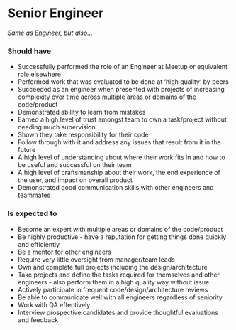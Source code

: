 Senior Engineer
===============

*Same as Engineer, but also...*

### Should have

* Successfully performed the role of an Engineer at Meetup or equivalent role elsewhere
* Performed work that was evaluated to be done at ‘high quality’ by peers
* Succeeded as an engineer when presented with projects of increasing complexity over time across multiple areas or domains of the code/product
* Demonstrated ability to learn from mistakes
* Earned a high level of trust amongst team to own a task/project without needing much supervision
* Shown they take responsibility for their code
* Follow through with it and address any issues that result from it in the future
* A high level of understanding about where their work fits in and how to be useful and successful on their team
* A high level of craftsmanship about their work, the end experience of the user, and impact on overall product
* Demonstrated good communication skills with other engineers and teammates

### Is expected to

* Become an expert with multiple areas or domains of the code/product
* Be highly productive - have a reputation for getting things done quickly and efficiently
* Be a mentor for other engineers
* Require very little oversight from manager/team leads
* Own and complete full projects including the design/architecture
* Take projects and define the tasks required for themselves and other engineers - also perform them in a high quality way without issue
* Actively participate in frequent code/design/architecture reviews
* Be able to communicate well with all engineers regardless of seniority
* Work with QA effectively
* Interview prospective candidates and provide thoughtful evaluations and feedback
